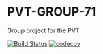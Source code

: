 # PVT-GROUP-71
Group project for the PVT 

[![Build Status](https://travis-ci.org/AdamOstgaard/DSV-PVT-GROUP-71.svg?branch=master)](https://travis-ci.org/AdamOstgaard/DSV-PVT-GROUP-71) [![codecov](https://codecov.io/gh/AdamOstgaard/DSV-PVT-GROUP-71/branch/master/graph/badge.svg)](https://codecov.io/gh/AdamOstgaard/DSV-PVT-GROUP-71)
